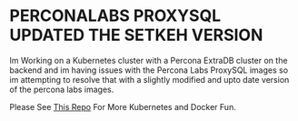 PERCONALABS PROXYSQL UPDATED THE SETKEH VERSION
=========

Im Working on a Kubernetes cluster with a Percona ExtraDB cluster on the backend and im having issues with the Percona Labs ProxySQL images so im attempting to resolve that with a slightly modified and upto date version of the percona labs images.


Please See [This Repo](https://github.com/setkeh/DockerFiles) For More Kubernetes and Docker Fun.